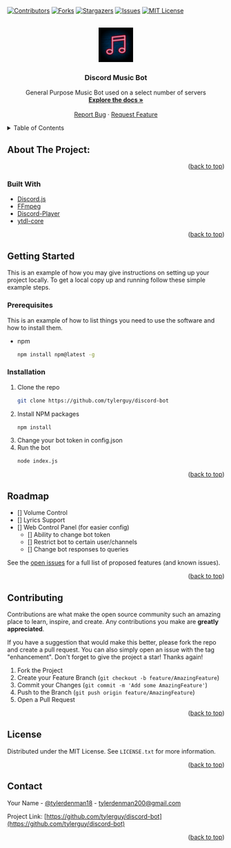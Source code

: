 <div id="top"></div>
<!--
*** Thanks for checking out the Best-README-Template. If you have a suggestion
*** that would make this better, please fork the repo and create a pull request
*** or simply open an issue with the tag "enhancement".
*** Don't forget to give the project a star!
*** Thanks again! Now go create something AMAZING! :D
-->

<!-- PROJECT SHIELDS -->
<!--
*** I'm using markdown "reference style" links for readability.
*** Reference links are enclosed in brackets [ ] instead of parentheses ( ).
*** See the bottom of this document for the declaration of the reference variables
*** for contributors-url, forks-url, etc. This is an optional, concise syntax you may use.
*** https://www.markdownguide.org/basic-syntax/#reference-style-links
-->

[![Contributors][contributors-shield]][contributors-url]
[![Forks][forks-shield]][forks-url] [![Stargazers][stars-shield]][stars-url]
[![Issues][issues-shield]][issues-url]
[![MIT License][license-shield]][license-url]

<!-- PROJECT LOGO -->
<br />
<div align="center">
  <a href="https://github.com/tylerguy/discord-bot">
    <img src="1f3d4f878c1afe3a3218129864280387.png" alt="Logo" width="80" height="80">
  </a>

<h3 align="center">Discord Music Bot</h3>

  <p align="center">
    General Purpose Music Bot used on a select number of servers
    <br />
    <a href="https://github.com/tylerguy/discord-bot"><strong>Explore the docs »</strong></a>
    <br />
    <br />
    <a href="https://github.com/tylerguy/discord-bot/issues">Report Bug</a>
    ·
    <a href="https://github.com/tylerguy/discord-bot/issues">Request Feature</a>
  </p>
</div>

<!-- TABLE OF CONTENTS -->
<details>
  <summary>Table of Contents</summary>
  <ol>
    <li>
      <a href="#about-the-project">About The Project</a>
      <ul>
        <li><a href="#built-with">Built With</a></li>
      </ul>
    </li>
    <li>
      <a href="#getting-started">Getting Started</a>
      <ul>
        <li><a href="#prerequisites">Prerequisites</a></li>
        <li><a href="#installation">Installation</a></li>
      </ul>
    </li>
    <li><a href="#usage">Usage</a></li>
    <li><a href="#roadmap">Roadmap</a></li>
    <li><a href="#contributing">Contributing</a></li>
    <li><a href="#license">License</a></li>
    <li><a href="#contact">Contact</a></li>
  </ol>
</details>

<!-- ABOUT THE PROJECT -->

## About The Project:

<p align="right">(<a href="#top">back to top</a>)</p>

### Built With

- [Discord.js](https://discord.js.org/)
- [FFmpeg](https://www.ffmpeg.org/)
- [Discord-Player](https://github.com/Androz2091/discord-player)
- [ytdl-core](https://github.com/fent/node-ytdl-core)

<p align="right">(<a href="#top">back to top</a>)</p>

<!-- GETTING STARTED -->

## Getting Started

This is an example of how you may give instructions on setting up your project
locally. To get a local copy up and running follow these simple example steps.

### Prerequisites

This is an example of how to list things you need to use the software and how to
install them.

- npm
  ```sh
  npm install npm@latest -g
  ```

### Installation

1. Clone the repo
   ```sh
   git clone https://github.com/tylerguy/discord-bot
   ```
2. Install NPM packages
   ```sh
   npm install
   ```
3. Change your bot token in config.json
4. Run the bot
   ```sh
   node index.js
   ```

<p align="right">(<a href="#top">back to top</a>)</p>

<!-- ROADMAP -->

## Roadmap

- [] Volume Control
- [] Lyrics Support
- [] Web Control Panel (for easier config)
  - [] Ability to change bot token
  - [] Restrict bot to certain user/channels
  - [] Change bot responses to queries

See the [open issues](https://github.com/tylerguy/discord-bot/issues) for a full
list of proposed features (and known issues).

<p align="right">(<a href="#top">back to top</a>)</p>

<!-- CONTRIBUTING -->

## Contributing

Contributions are what make the open source community such an amazing place to
learn, inspire, and create. Any contributions you make are **greatly
appreciated**.

If you have a suggestion that would make this better, please fork the repo and
create a pull request. You can also simply open an issue with the tag
"enhancement". Don't forget to give the project a star! Thanks again!

1. Fork the Project
2. Create your Feature Branch (`git checkout -b feature/AmazingFeature`)
3. Commit your Changes (`git commit -m 'Add some AmazingFeature'`)
4. Push to the Branch (`git push origin feature/AmazingFeature`)
5. Open a Pull Request

<p align="right">(<a href="#top">back to top</a>)</p>

<!-- LICENSE -->

## License

Distributed under the MIT License. See `LICENSE.txt` for more information.

<p align="right">(<a href="#top">back to top</a>)</p>

<!-- CONTACT -->

## Contact

Your Name - [@tylerdenman18](https://twitter.com/TylerDenman18) -
tylerdenman200@gmail.com

Project Link:
[https://github.com/tylerguy/discord-bot](https://github.com/tylerguy/discord-bot)

<p align="right">(<a href="#top">back to top</a>)</p>

<!-- MARKDOWN LINKS & IMAGES -->
<!-- https://www.markdownguide.org/basic-syntax/#reference-style-links -->

[contributors-shield]:
  https://img.shields.io/github/contributors/tylerguy/discord-bot.svg?style=for-the-badge
[contributors-url]: https://github.com/tylerguy/discord-bot/graphs/contributors
[forks-shield]:
  https://img.shields.io/github/forks/tylerguy/discord-bot.svg?style=for-the-badge
[forks-url]: https://github.com/tylerguy/discord-bot/network/members
[stars-shield]:
  https://img.shields.io/github/stars/tylerguy/discord-bot.svg?style=for-the-badge
[stars-url]: https://github.com/tylerguy/discord-bot/stargazers
[issues-shield]:
  https://img.shields.io/github/issues/tylerguy/discord-bot.svg?style=for-the-badge
[issues-url]: https://github.com/tylerguy/discord-bot/issues
[license-shield]:
  https://img.shields.io/github/license/tylerguy/discord-bot.svg?style=for-the-badge
[license-url]: https://github.com/tylerguy/discord-bot/blob/master/LICENSE.txt
